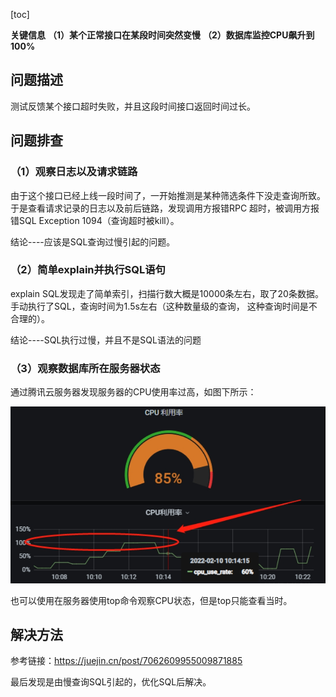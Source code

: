 
[toc]

**关键信息**
**（1）某个正常接口在某段时间突然变慢**
**（2）数据库监控CPU飙升到100%**

## 问题描述

测试反馈某个接口超时失败，并且这段时间接口返回时间过长。

## 问题排查

### （1）观察日志以及请求链路

由于这个接口已经上线一段时间了，一开始推测是某种筛选条件下没走查询所致。于是查看请求记录的日志以及前后链路，发现调用方报错RPC
超时，被调用方报错SQL Exception 1094（查询超时被kill）。

结论----应该是SQL查询过慢引起的问题。

### （2）简单explain并执行SQL语句

explain SQL发现走了简单索引，扫描行数大概是10000条左右，取了20条数据。手动执行了SQL，查询时间为1.5s左右（这种数量级的查询，
这种查询时间是不合理的）。

结论----SQL执行过慢，并且不是SQL语法的问题

### （3）观察数据库所在服务器状态

通过腾讯云服务器发现服务器的CPU使用率过高，如图下所示：


![CPU.png](./image/cpu飙升.png)

也可以使用在服务器使用top命令观察CPU状态，但是top只能查看当时。

## 解决方法

参考链接：https://juejin.cn/post/7062609955009871885

最后发现是由慢查询SQL引起的，优化SQL后解决。
